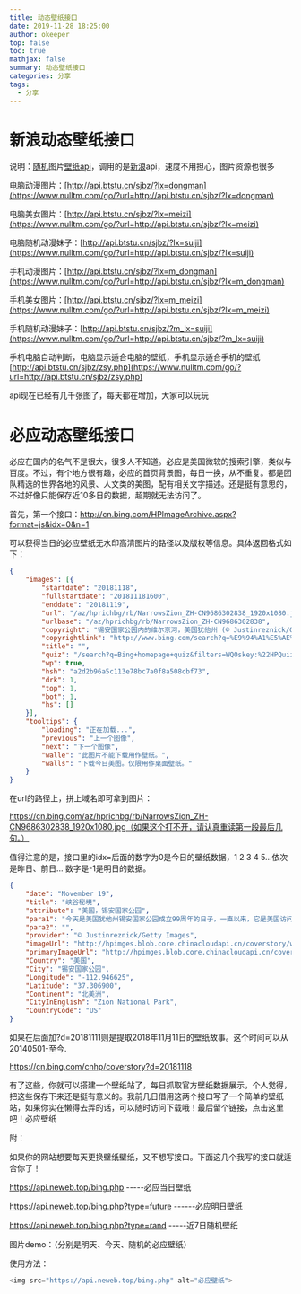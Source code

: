 ```yaml
---
title: 动态壁纸接口
date: 2019-11-28 18:25:00
author: okeeper
top: false
toc: true
mathjax: false
summary: 动态壁纸接口
categories: 分享
tags:
  - 分享
---
```




# 新浪动态壁纸接口

说明：[随机](https://www.nulltm.com/tag/随机)图片[壁纸](https://www.nulltm.com/tag/壁纸)[api](https://www.nulltm.com/tag/api)，调用的是[新浪](https://www.nulltm.com/tag/新浪)api，速度不用担心，图片资源也很多

电脑动漫图片：[http://api.btstu.cn/sjbz/?lx=dongman](https://www.nulltm.com/go/?url=http://api.btstu.cn/sjbz/?lx=dongman)

电脑美女图片：[http://api.btstu.cn/sjbz/?lx=meizi](https://www.nulltm.com/go/?url=http://api.btstu.cn/sjbz/?lx=meizi)

电脑随机动漫妹子：[http://api.btstu.cn/sjbz/?lx=suiji](https://www.nulltm.com/go/?url=http://api.btstu.cn/sjbz/?lx=suiji)

手机动漫图片：[http://api.btstu.cn/sjbz/?lx=m_dongman](https://www.nulltm.com/go/?url=http://api.btstu.cn/sjbz/?lx=m_dongman)

手机美女图片：[http://api.btstu.cn/sjbz/?lx=m_meizi](https://www.nulltm.com/go/?url=http://api.btstu.cn/sjbz/?lx=m_meizi)

手机随机动漫妹子：[http://api.btstu.cn/sjbz/?m_lx=suiji](https://www.nulltm.com/go/?url=http://api.btstu.cn/sjbz/?m_lx=suiji)

手机电脑自动判断，电脑显示适合电脑的壁纸，手机显示适合手机的壁纸 [http://api.btstu.cn/sjbz/zsy.php](https://www.nulltm.com/go/?url=http://api.btstu.cn/sjbz/zsy.php)

api现在已经有几千张图了，每天都在增加，大家可以玩玩

# 必应动态壁纸接口

必应在国内的名气不是很大，很多人不知道。必应是美国微软的搜索引擎，类似与百度。不过，有个地方很有趣，必应的首页背景图，每日一换，从不重复。都是团队精选的世界各地的风景、人文类的美图，配有相关文字描述。还是挺有意思的，不过好像只能保存近10多日的数据，超期就无法访问了。

首先，第一个接口：http://cn.bing.com/HPImageArchive.aspx?format=js&idx=0&n=1

可以获得当日的必应壁纸无水印高清图片的路径以及版权等信息。具体返回格式如下：

```json
{
    "images": [{
        "startdate": "20181118",
        "fullstartdate": "201811181600",
        "enddate": "20181119",
        "url": "/az/hprichbg/rb/NarrowsZion_ZH-CN9686302838_1920x1080.jpg",
        "urlbase": "/az/hprichbg/rb/NarrowsZion_ZH-CN9686302838",
        "copyright": "锡安国家公园内的维尔京河，美国犹他州 (© Justinreznick/Getty Images)",
        "copyrightlink": "http://www.bing.com/search?q=%E9%94%A1%E5%AE%89%E5%9B%BD%E5%AE%B6%E5%85%AC%E5%9B%AD&form=hpcapt&mkt=zh-cn",
        "title": "",
        "quiz": "/search?q=Bing+homepage+quiz&filters=WQOskey:%22HPQuiz_20181118_NarrowsZion%22&FORM=HPQUIZ",
        "wp": true,
        "hsh": "a2d2b96a5c113e78bc7a0f8a508cbf73",
        "drk": 1,
        "top": 1,
        "bot": 1,
        "hs": []
    }],
    "tooltips": {
        "loading": "正在加载...",
        "previous": "上一个图像",
        "next": "下一个图像",
        "walle": "此图片不能下载用作壁纸。",
        "walls": "下载今日美图。仅限用作桌面壁纸。"
    }
}
```


在url的路径上，拼上域名即可拿到图片：

https://cn.bing.com/az/hprichbg/rb/NarrowsZion_ZH-CN9686302838_1920x1080.jpg（如果这个打不开，请认真重读第一段最后几句。）

值得注意的是，接口里的idx=后面的数字为0是今日的壁纸数据，1 2  3  4  5...依次是昨日、前日...   数字是-1是明日的数据。

```json
{
    "date": "November 19",
    "title": "峡谷秘境",
    "attribute": "美国，锡安国家公园",
    "para1": "今天是美国犹他州锡安国家公园成立99周年的日子，一直以来，它是美国访问量最大的国家公园之一。这里到处都是令人惊叹的西南风景，包括锡安峡谷。壁纸中的地方叫做纳罗斯水道，它是一条穿过峡谷十分狭窄的小径，有的地方甚至只能勉强过一个人，而且有时需要淌着水行走。虽然这个时候水有点冷，但是这里的景色，一个转弯一个惊喜。",
    "para2": "",
    "provider": "© Justinreznick/Getty Images",
    "imageUrl": "http://hpimges.blob.core.chinacloudapi.cn/coverstory/watermark_narrowszion_zh-cn9686302838_1920x1080.jpg",
    "primaryImageUrl": "http://hpimges.blob.core.chinacloudapi.cn/coverstory/watermark_narrowszion_zh-cn9686302838_1920x1080.jpg",
    "Country": "美国",
    "City": "锡安国家公园",
    "Longitude": "-112.946625",
    "Latitude": "37.306900",
    "Continent": "北美洲",
    "CityInEnglish": "Zion National Park",
    "CountryCode": "US"
}
```


如果在后面加?d=20181111则是提取2018年11月11日的壁纸故事。这个时间可以从20140501-至今.

https://cn.bing.com/cnhp/coverstory?d=20181118

 

有了这些，你就可以搭建一个壁纸站了，每日抓取官方壁纸数据展示，个人觉得，把这些保存下来还是挺有意义的。我前几日借用这两个接口写了一个简单的壁纸站，如果你实在懒得去弄的话，可以随时访问下载哦！最后留个链接，点击这里吧！必应壁纸

 

附：

如果你的网站想要每天更换壁纸壁纸，又不想写接口。下面这几个我写的接口就适合你了！

https://api.neweb.top/bing.php   -----必应当日壁纸

https://api.neweb.top/bing.php?type=future   ------必应明日壁纸

https://api.neweb.top/bing.php?type=rand   -----近7日随机壁纸

图片demo：（分别是明天、今天、随机的必应壁纸）



使用方法：

```javascript
<img src="https://api.neweb.top/bing.php" alt="必应壁纸">

```